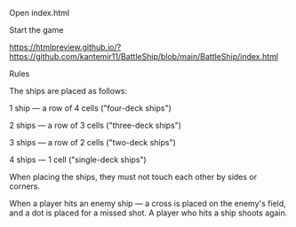 Open index.html

Start the game

https://htmlpreview.github.io/?https://github.com/kantemir11/BattleShip/blob/main/BattleShip/index.html


Rules 

The ships are placed as follows:

1 ship — a row of 4 cells ("four-deck ships") 

2 ships — a row of 3 cells ("three-deck ships") 

3 ships — a row of 2 cells ("two-deck ships") 

4 ships — 1 cell ("single-deck ships") 

When placing the ships, they must not touch each other by sides or corners.

When a player hits an enemy ship — a cross is placed on the enemy's field, and a dot is placed for a missed shot. A player who hits a ship shoots again.
